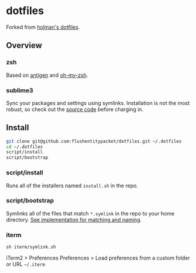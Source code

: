 # dotfiles

Forked from [holman's dotfiles](https://github.com/holman/dotfiles).

## Overview

### zsh
Based on [antigen](https://github.com/zsh-users/antigen)
and [oh-my-zsh](https://github.com/robbyrussell/oh-my-zsh).

### sublime3
Sync your packages and settings using symlinks.
Installation is not the most robust, so check out the
[source code](https://github.com/flushentitypacket/dotfiles/blob/master/sublime3/install.sh)
before charging in.

## Install

```sh
git clone git@github.com:flushentitypacket/dotfiles.git ~/.dotfiles
cd ~/.dotfiles
script/install
script/bootstrap
```

### script/install
Runs all of the installers named `install.sh` in the repo.

### script/bootstrap
Symlinks all of the files that match `*.symlink` in the repo to your home directory.
[See implementation for matching and naming](https://github.com/flushentitypacket/dotfiles/blob/b9c9d11228d6025ed2697335f5652505ca8bb6ab/script/bootstrap#L128-L138).

### iterm

```
sh iterm/symlink.sh
```

iTerm2 > Preferences
Preferences > Load preferences from a custom folder or URL
`~/.iterm`
